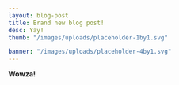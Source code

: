 ```yaml
---
layout: blog-post
title: Brand new blog post!
desc: Yay!
thumb: "/images/uploads/placeholder-1by1.svg"

banner: "/images/uploads/placeholder-4by1.svg"
---
```

**Wowza!**
